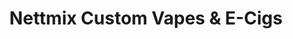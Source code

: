 ---
title: "Nettmix Custom Vapes & E-Cigs"
url: /middle-river/nettmix-custom-vapes-and-e-cigs/
shop: e-cigarette
---